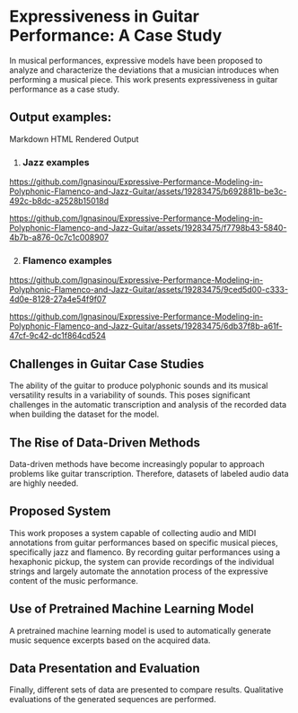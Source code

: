 # Expressiveness in Guitar Performance: A Case Study

In musical performances, expressive models have been proposed to analyze and characterize the deviations that a musician introduces when performing a musical piece. This work presents expressiveness in guitar performance as a case study.


## Output examples:

Markdown	HTML	Rendered Output
1. ### Jazz examples
https://github.com/Ignasinou/Expressive-Performance-Modeling-in-Polyphonic-Flamenco-and-Jazz-Guitar/assets/19283475/b692881b-be3c-492c-b8dc-a2528b15018d

https://github.com/Ignasinou/Expressive-Performance-Modeling-in-Polyphonic-Flamenco-and-Jazz-Guitar/assets/19283475/f7798b43-5840-4b7b-a876-0c7c1c008907

2. ### Flamenco examples

https://github.com/Ignasinou/Expressive-Performance-Modeling-in-Polyphonic-Flamenco-and-Jazz-Guitar/assets/19283475/9ced5d00-c333-4d0e-8128-27a4e54f9f07

https://github.com/Ignasinou/Expressive-Performance-Modeling-in-Polyphonic-Flamenco-and-Jazz-Guitar/assets/19283475/6db37f8b-a61f-47cf-9c42-dc1f864cd524





## Challenges in Guitar Case Studies

The ability of the guitar to produce polyphonic sounds and its musical versatility results in a variability of sounds. This poses significant challenges in the automatic transcription and analysis of the recorded data when building the dataset for the model.

## The Rise of Data-Driven Methods

Data-driven methods have become increasingly popular to approach problems like guitar transcription. Therefore, datasets of labeled audio data are highly needed.

## Proposed System

This work proposes a system capable of collecting audio and MIDI annotations from guitar performances based on specific musical pieces, specifically jazz and flamenco. By recording guitar performances using a hexaphonic pickup, the system can provide recordings of the individual strings and largely automate the annotation process of the expressive content of the music performance.

## Use of Pretrained Machine Learning Model

A pretrained machine learning model is used to automatically generate music sequence excerpts based on the acquired data.

## Data Presentation and Evaluation

Finally, different sets of data are presented to compare results. Qualitative evaluations of the generated sequences are performed.
